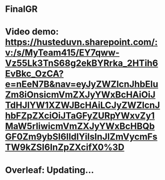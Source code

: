 # FinalGR
# Video demo: https://husteduvn.sharepoint.com/:v:/s/MyTeam415/EY7qww-Vz55Lk3TnS68g2ekBYRrka_2HTih6EvBkc_OzCA?e=nEeN7B&nav=eyJyZWZlcnJhbEluZm8iOnsicmVmZXJyYWxBcHAiOiJTdHJlYW1XZWJBcHAiLCJyZWZlcnJhbFZpZXciOiJTaGFyZURpYWxvZy1MaW5rIiwicmVmZXJyYWxBcHBQbGF0Zm9ybSI6IldlYiIsInJlZmVycmFsTW9kZSI6InZpZXcifX0%3D
# Overleaf: Updating...
